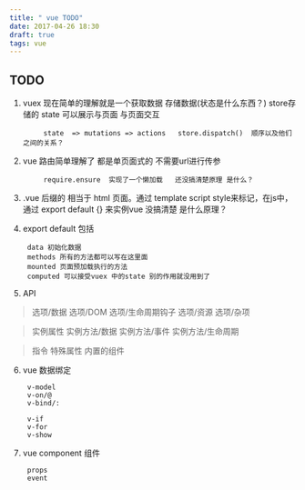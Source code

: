 ```yaml
---
title: " vue TODO"
date: 2017-04-26 18:30
draft: true
tags: vue
---
```

## TODO

1. vuex 现在简单的理解就是一个获取数据  存储数据(状态是什么东西？)  store存储的 state 可以展示与页面 与页面交互


            state  => mutations => actions   store.dispatch()  顺序以及他们之间的关系？ 

2. vue 路由简单理解了  都是单页面式的 不需要url进行传参       

    
            require.ensure  实现了一个懒加载   还没搞清楚原理 是什么？

3. .vue 后缀的 相当于 html 页面。通过 template script style来标记，在js中，通过 export default {} 来实例vue  没搞清楚 是什么原理？

4. export default 包括   


        data 初始化数据  
        methods 所有的方法都可以写在这里面    
        mounted 页面预加载执行的方法     
        computed 可以接受vuex 中的state 别的作用就没用到了 

5. API 

> 选项/数据  选项/DOM  选项/生命周期钩子  选项/资源  选项/杂项

> 实例属性  实例方法/数据 实例方法/事件 实例方法/生命周期

> 指令  特殊属性  内置的组件

6. vue 数据绑定

        v-model
        v-on/@
        v-bind/:

        v-if
        v-for
        v-show

7. vue component  组件

        props
        event
